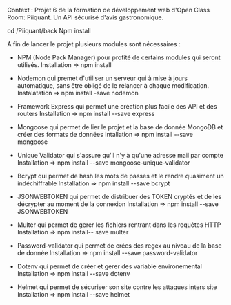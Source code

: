 Context :
Projet 6 de la formation de développement web d'Open Class Room: Piiquant. Un API sécurisé d'avis gastronomique.

cd /Piiquant/back
Npm install

A fin de lancer le projet plusieurs modules sont nécessaires :

- NPM (Node Pack Manager) pour profité de certains modules qui seront utilisés.
  Installation => npm install

- Nodemon qui premet d'utiliser un serveur qui à mise à jours automatique, sans être obligé de le relancer à chaque modification.
  Instalatation => npm install -save nodemon

- Framework Express qui permet une création plus facile des API et des routers
  Installation => npm install --save express

- Mongoose qui permet de lier le projet et la base de donnée MongoDB et créer des formats de données
  Intallation => npm install --save mongoose

- Unique Validator qui s'assure qu'il n'y à qu'une adresse mail par compte
  Installation => npm install --save mongoose-unique-validator

- Bcrypt qui permet de hash les mots de passes et le rendre quasiment un indéchiffrable
  Installation => npm install --save bcrypt

- JSONWEBTOKEN qui permet de distribuer des TOKEN cryptés et de les décrypter au moment de la connexion
  Installation => npm install --save JSONWEBTOKEN

- Multer qui permet de gerer les fichiers rentrant dans les requêtes HTTP
  Installation => npm install-- save multer

- Password-validator qui permet de crées des regex au niveau de la base de donnée
  Installation => npm install --save password-validator

- Dotenv qui permet de créer et gerer des variable environemental
  Installation => npm install --save dotenv

- Helmet qui permet de sécuriser son site contre les attaques inters site
  Installation => npm install --save helmet
